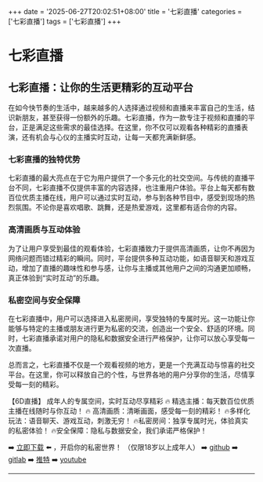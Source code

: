 +++
date = '2025-06-27T20:02:51+08:00'
title = '七彩直播'
categories = ['七彩直播']
tags = ['七彩直播']
+++

# 七彩直播

## 七彩直播：让你的生活更精彩的互动平台

在如今快节奏的生活中，越来越多的人选择通过视频和直播来丰富自己的生活，结识新朋友，甚至获得一份额外的乐趣。七彩直播，作为一款专注于视频和直播的平台，正是满足这些需求的最佳选择。在这里，你不仅可以观看各种精彩的直播表演，还有机会与心仪的主播实时互动，让每一天都充满新鲜感。

### 七彩直播的独特优势

七彩直播的最大亮点在于它为用户提供了一个多元化的社交空间。与传统的直播平台不同，七彩直播不仅提供丰富的内容选择，也注重用户体验。平台上每天都有数百位优质主播在线，用户可以通过实时互动，参与到各种节目中，感受到现场的热烈氛围。不论你是喜欢唱歌、跳舞，还是热爱游戏，这里都有适合你的内容。

### 高清画质与互动体验

为了让用户享受到最佳的观看体验，七彩直播致力于提供高清画质，让你不再因为网络问题而错过精彩的瞬间。同时，平台提供多种互动功能，如语音聊天和游戏互动，增加了直播的趣味性和参与感，让你与主播或其他用户之间的沟通更加顺畅，真正体验到“实时互动”的乐趣。

### 私密空间与安全保障

在七彩直播中，用户可以选择进入私密房间，享受独特的专属时光。这一功能让你能够与特定的主播或朋友进行更为私密的交流，创造出一个安全、舒适的环境。同时，七彩直播承诺对用户的隐私和数据安全进行严格保护，让你可以放心享受每一次直播。

总而言之，七彩直播不仅是一个观看视频的地方，更是一个充满互动与惊喜的社交平台。在这里，你可以释放自己的个性，与世界各地的用户分享你的生活，尽情享受每一刻的精彩。

【6D直播】
成年人的专属空间，实时互动尽享精彩
🔥 精选主播：每天数百位优质主播在线随时与你互动！
🔥 高清画质：清晰画面，感受每一刻的精彩！
🔥多样化玩法：语音聊天、游戏互动，刺激无穷！
🔥私密房间：独享专属时光，体验真实的私密体验！
🔥安全保障：隐私与数据安全，我们承诺严格保护！

➡️ [立即下载](https://down123.s3.ap-east-1.amazonaws.com/down/down.html?channelCode=blog) ⬅️ ，开启你的私密世界！
（仅限18岁以上成年人）
➡️ [github](https://aldult-live.github.io/)
➡️ [gitlab](https://seo-09598d.gitlab.io/)
➡️ [推特](https://x.com/wegame33)
➡️ [youtube](https://www.youtube.com/@6Dlive)

---
